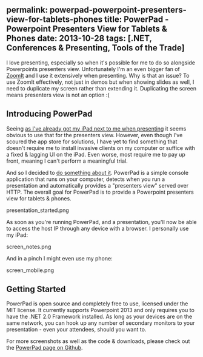 permalink: powerpad-powerpoint-presenters-view-for-tablets-phones
title: PowerPad - Powerpoint Presenters View for Tablets & Phones
date: 2013-10-28
tags: [.NET, Conferences & Presenting, Tools of the Trade]
---
I love presenting, especially so when it's possible for me to do so alongside Powerpoints presenters view. Unfortunately I'm an even bigger fan of [ZoomIt](http://technet.microsoft.com/en-us/sysinternals/bb897434.aspx) and I use it extensively when presenting. Why is that an issue? To use ZoomIt effectively, not just in demos but when showing slides as well, I need to duplicate my screen rather than extending it. Duplicating the screen means presenters view is not an option :(

<!-- more -->

## Introducing PowerPad

Seeing [as I've already got my iPad next to me when presenting](/keeping-track-of-time-while-presenting/) it seems obvious to use that for the presenters view. However, even though I've scoured the app store for solutions, I have yet to find something that doesn't require me to install invasive clients on my computer or suffice with a fixed & lagging UI on the iPad. Even worse, most require me to pay up front, meaning I can't perform a meaningful trial.

And so I decided to [do something about it](https://github.com/improvedk/PowerPad). PowerPad is a simple console application that runs on your computer, detects when you run a presentation and automatically provides a "presenters view" served over HTTP. The overall goal for PowerPad is to provide a Powerpoint presenters view for tablets & phones.

presentation_started.png

As soon as you're running PowerPad, and a presentation, you'll now be able to access the host IP through any device with a browser. I personally use my iPad:

screen_notes.png

And in a pinch I might even use my phone:

screen_mobile.png

## Getting Started
PowerPad is open source and completely free to use, licensed under the MIT license. It currently supports Powerpoint 2013 and only requires you to have the .NET 2.0 Framework installed. As long as your devices are on the same network, you can hook up any number of secondary monitors to your presentation - even your attendees, should you want to.

For more screenshots as well as the code & downloads, please check out the [PowerPad page on Github](https://github.com/improvedk/PowerPad).
